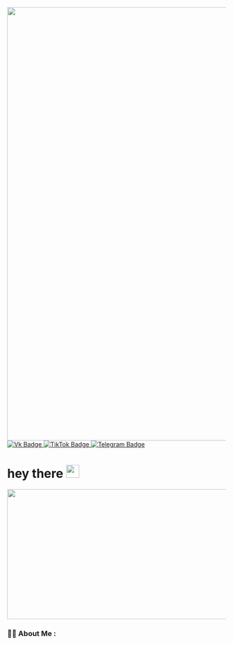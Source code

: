 <div id="header" align="center">
  <img src="https://github.com/Vipperswag/Algoritmizatsia_mironov.d.r/blob/main/gang.gif" width="1000"/>
</div>
<div id="badges">
  <a href="your-youtube-URL">
    <img src="https://img.shields.io/badge/VK-blue?style=for-the-badge&logo=VK&logoColor=white" alt="Vk Badge"/>
  </a>
  <a href="your-linkedin-URL">
    <img src="https://img.shields.io/badge/TikTok-black?style=for-the-badge&logo=TikTok&logoColor=purple" alt="TikTok Badge"/>
  </a>
  <a href="your-twitter-URL">
    <img src="https://img.shields.io/badge/Telegram-blue?style=for-the-badge&logo=Telegram&logoColor=white" alt="Telegram Badge"/>
  </a>
</div>

<img src="https://komarev.com/ghpvc/?username=your-github-Vipperswag&style=flat-square&color=blue" alt=""/>

<h1>
  hey there
  <img src="https://media.giphy.com/media/hvRJCLFzcasrR4ia7z/giphy.gif" width="30px"/>
</h1>

<div align="center">
  <img src="https://github.com/Vipperswag/Algoritmizatsia_mironov.d.r/blob/main/boba1.gif" width="1000" height="300"/>
</div>

### :woman_technologist: About Me :
